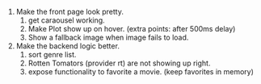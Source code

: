 1. Make the front page look pretty.
   1. get caraousel working.
   3. Make Plot show up on hover. (extra points: after 500ms delay)
   4. Show a fallback image when image fails to load.
2. Make the backend logic better.
   1. sort genre list.
   2. Rotten Tomators (provider rt) are not showing up right.
   3. expose functionality to favorite a movie. (keep favorites in memory)